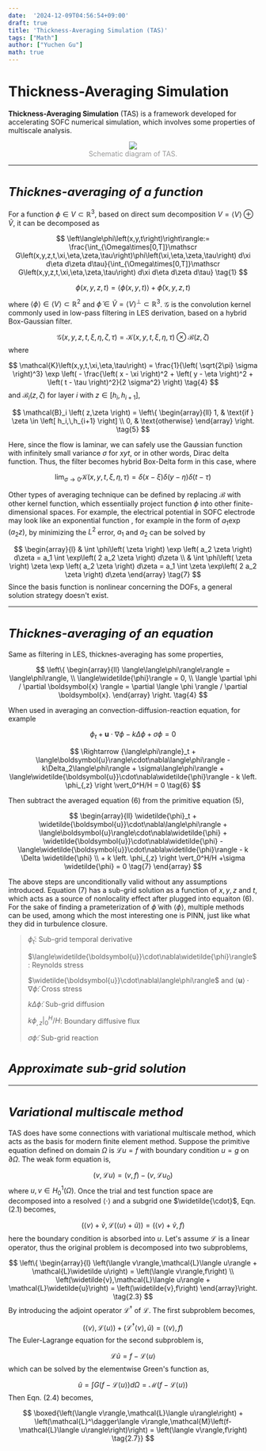 ```yaml
---
date:  '2024-12-09T04:56:54+09:00'
draft: true
title: 'Thickness-Averaging Simulation (TAS)'
tags: ["Math"]
author: ["Yuchen Gu"]
math: true
---
```


# Thickness-Averaging Simulation

**Thickness-Averaging Simulation** (TAS) is a framework developed for accelerating SOFC numerical simulation, which involves some properties of multiscale analysis.

<div style="text-align: center;">
    <img src="https://picx.zhimg.com/v2-981dd6300409dddb308af401857fc05c_1440w.png?source=d16d100b" style="max-width: 60%; height: auto;">
    <div style="color: grey; opacity: 0.8;">Schematic diagram of TAS.</div>
</div>

___

# <font size=5>*Thicknes-averaging of a function*</font>

For a function $\phi \in V \subset \mathbb{R}^3$, based on direct sum decomposition $V = \langle V \rangle \oplus \widetilde{V}$, it can be decomposed as

$$
\left\langle\phi\left(x,y,t\right)\right\rangle:= \frac{\int_{\Omega\times[0,T]}\mathscr G\left(x,y,z,t,\xi,\eta,\zeta,\tau\right)\phi\left(\xi,\eta,\zeta,\tau\right) d\xi d\eta d\zeta d\tau}{\int_{\Omega\times[0,T]}\mathscr G\left(x,y,z,t,\xi,\eta,\zeta,\tau\right) d\xi d\eta d\zeta d\tau} \tag{1}
$$

$$
\phi\left(x,y,z,t\right)=\left\langle\phi\left(x,y,t\right)\right\rangle+\widetilde\phi\left(x,y,z,t\right) \tag{2}
$$

where $\langle \phi \rangle \in \langle V \rangle \subset \mathbb{R}^2$ and $\widetilde{\phi} \in \widetilde{V} = \langle V \rangle^\perp \subset \mathbb{R}^3$. $\mathscr{G}$ is the convolution kernel commonly used in low-pass filtering in LES derivation, based on a hybrid Box-Gaussian filter.

$$
\mathscr G\left(x,y,z,t,\xi,\eta,\zeta,\tau\right) = \mathcal{K} \left( x,y,t,\xi,\eta,\tau \right) \otimes \mathcal{B} \left( z, \zeta \right) \tag{3}
$$
where

$$
\mathcal{K}\left(x,y,t,\xi,\eta,\tau\right) = \frac{1}{\left( \sqrt{2\pi} \sigma \right)^3} \exp \left( - \frac{\left( x - \xi \right)^2 + \left( y - \eta \right)^2 + \left( t - \tau \right)^2}{2 \sigma^2} \right) \tag{4}
$$
and $\mathcal{B}_i\left( z, \zeta \right)$ for layer $i$ with $z \in \left[ h_i,\,h_{i+1} \right]$,

$$
\mathcal{B}_i \left( z,\zeta \right) = \left\{ 
		\begin{array}{ll}
			1, & \text{if } \zeta \in \left[ h_i,\,h_{i+1} \right] \\
			0, & \text{otherwise}
		\end{array}
	\right. \tag{5}
$$

Here, since the flow is laminar, we can safely use the Gaussian function with infinitely small variance $\sigma$ for $xyt$, or in other words, Dirac delta function. Thus, the filter becomes hybrid Box-Delta form in this case, where

$$
\lim_{\sigma \to 0} \mathcal{K}\left(x,y,t,\xi,\eta,\tau\right) = \delta\left(x-\xi\right)\delta\left(y-\eta\right)\delta\left(t-\tau\right) \tag{6}
$$

Other types of averaging technique can be defined by replacing $\mathcal{B}$ with other kernel function, which essentiially project function $\phi$ into other finite-dimensional spaces. For example, the electrical potential in SOFC electrode may look like an exponential function , for example in the form of $a_1 \exp \left( a_2 z \right)$, by minimizing the $L^2$ error, $a_1$ and $a_2$ can be solved by

$$
\begin{array}{l}
    & \int \phi\left( \zeta \right) \exp \left( a_2 \zeta \right) d\zeta = a_1 \int \exp\left( 2 a_2 \zeta \right) d\zeta \\
    & \int \phi\left( \zeta \right) \zeta \exp \left( a_2 \zeta \right) d\zeta = a_1 \int \zeta \exp\left( 2 a_2 \zeta \right) d\zeta
\end{array} \tag{7}
$$
Since the basis function is nonlinear concerning the DOFs, a general solution strategy doesn't exist.

---
# <font size=5>*Thicknes-averaging of an equation*</font>

Same as filtering in LES, thicknes-averaging has some properties,

$$
\left\{
   \begin{array}{ll}
    \langle\langle\phi\rangle\rangle = \langle\phi\rangle, \\
    \langle\widetilde{\phi}\rangle = 0, \\
    \langle \partial \phi / \partial \boldsymbol{x} \rangle = \partial \langle \phi \rangle / \partial \boldsymbol{x}.
   \end{array} 
   \right. \tag{4}
$$

When used in averaging an convection-diffusion-reaction equation, for example

$$
\phi_t + \boldsymbol{u}\cdot\nabla\phi - k \Delta \phi + \sigma\phi = 0 \tag{5} 
$$

$$
\Rightarrow {\langle\phi\rangle}_t + \langle\boldsymbol{u}\rangle\cdot\nabla\langle\phi\rangle - k\Delta_2\langle\phi\rangle + \sigma\langle\phi\rangle + \langle\widetilde{\boldsymbol{u}}\cdot\nabla\widetilde{\phi}\rangle - k \left. \phi_{,z} \right \vert_0^H/H = 0 \tag{6}
$$

Then subtract the averaged equation (6) from the primitive equation (5),

$$
\begin{array}{ll}
    \widetilde{\phi}_t + \widetilde{\boldsymbol{u}}\cdot\nabla\langle\phi\rangle + \langle\boldsymbol{u}\rangle\cdot\nabla\widetilde{\phi} + \widetilde{\boldsymbol{u}}\cdot\nabla\widetilde{\phi} - \langle\widetilde{\boldsymbol{u}}\cdot\nabla\widetilde{\phi}\rangle - k \Delta \widetilde{\phi} \\
    + k \left. \phi_{,z} \right \vert_0^H/H +\sigma \widetilde{\phi} = 0 \tag{7}
\end{array}
$$

The above steps are unconditionally valid without any assumptions introduced. Equation (7) has a sub-grid solution as a function of $x,\,y,\,z$ and $t$, which acts as a source of nonlocality effect after plugged into equaiton (6). For the sake of finding a prameterization of $\widetilde{\phi}$ with $\langle\phi\rangle$, multiple methods can be used, among which the most interesting one is PINN, just like what they did in turbulence closure.

>$\widetilde{\phi}_t$: Sub-grid temporal derivative
> 
>$\langle\widetilde{\boldsymbol{u}}\cdot\nabla\widetilde{\phi}\rangle$: Reynolds stress
>
>$\widetilde{\boldsymbol{u}}\cdot\nabla\langle\phi\rangle$ and $\langle\boldsymbol{u}\rangle\cdot\nabla\widetilde{\phi}$: Cross stress
>
>$k\Delta\widetilde{\phi}$: Sub-grid diffusion
>
>$k \left. \phi_{,z} \right \vert_0^H/H$: Boundary diffusive flux
>
>$\sigma\widetilde{\phi}$: Sub-grid reaction

# <font size=5>*Approximate sub-grid solution*</font>

---
# <font size=5>*Variational multiscale method*</font>
TAS does have some connections with variational multiscale method, which acts as the basis for modern finite element method. Suppose the primitive equation defined on domain $\Omega$ is $\mathcal{L} u = f$ with boundary condition $u = g$ on $\partial \Omega$. The weak form equation is,

$$
\left(v,\mathcal{L} u\right) = \left(v,f\right) - \left(v,\mathcal{L}u_0\right) \tag{2.1}
$$
where $u,v \in H^1_0 \left(\Omega\right)$. Once the trial and test function space are decomposed into a resolved $\langle\cdot\rangle$ and a subgrid one $\widetilde{\cdot}$, Eqn.(2.1) becomes,

$$
\left(\langle v\rangle + \widetilde{v},\mathcal{L}\left( \langle u\rangle + \widetilde{u}\right)\right) = \left(\langle v\rangle + \widetilde{v},f\right) \tag{2.2}
$$
here the boundary condition is absorbed into $u$. Let's assume $\mathcal{L}$ is a linear operator, thus the original problem is decomposed into two subproblems,

$$
\left\{
    \begin{array}{l}
    \left(\langle v\rangle,\mathcal{L}\langle u\rangle + \mathcal{L}\widetilde
    u\right) = \left(\langle v\rangle,f\right) \\
    \left(\widetilde{v},\mathcal{L}\langle u\rangle + \mathcal{L}\widetilde{u}\right) = \left(\widetilde{v},f\right)
\end{array}\right. \tag{2.3}
$$
By introducing the adjoint operator $\mathcal{L}^\dagger$ of $\mathcal{L}$. The first subproblem becomes,

$$
\left(\langle v\rangle,\mathcal{L}\langle u\rangle\right) + \left(\mathcal{L}^\dagger\langle v\rangle,\widetilde u\right) = \left(\langle v\rangle,f\right) \tag{2.4}
$$
 The Euler-Lagrange equation for the second subproblem is,

 $$
 \mathcal{L}\widetilde{u} = f - \mathcal{L}\langle u\rangle \tag{2.5}
 $$
which can be solved by the elementwise Green's function as,

$$
\widetilde{u} = \int G\left(f-\mathcal{L}\langle u\rangle\right) d\Omega = \mathcal{M}\left(f-\mathcal{L}\langle u\rangle\right) \tag{2.6}
$$
Then Eqn. (2.4) becomes,

$$
\boxed{\left(\langle v\rangle,\mathcal{L}\langle u\rangle\right) + \left(\mathcal{L}^\dagger\langle v\rangle,\mathcal{M}\left(f-\mathcal{L}\langle u\rangle\right)\right) = \left(\langle v\rangle,f\right) \tag{2.7}}
$$
